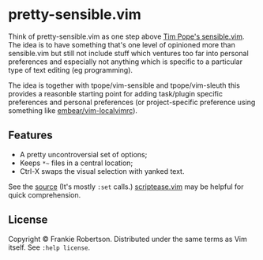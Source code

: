 # pretty-sensible.vim

Think of pretty-sensible.vim as one step above [Tim Pope's sensible.vim][]. The
idea is to have something that's one level of opinioned more than sensible.vim
but still not include stuff which ventures too far into personal preferences
and especially not anything which is specific to a particular type of text
editing (eg programming).

The idea is together with tpope/vim-sensible and tpope/vim-sleuth this provides
a reasonble starting point for adding task/plugin specific preferences and
personal preferences (or project-specific preference using something like
[embear/vim-localvimrc][]).

[Tim Pope's sensible.vim]: https://github.com/tpope/vim-sensible/tree/master/plugin/sensible.vim
[embear/vim-localvimrc]: https://github.com/tpope/vim-sensible/tree/master/plugin/sensible.vim

## Features

  * A pretty uncontroversial set of options;
  * Keeps `*~` files in a central location;
  * Ctrl-X swaps the visual selection with yanked text.

See the [source][]  (It's mostly `:set` calls.) [scriptease.vim][] may be
helpful for quick comprehension.

[source]: https://github.com/tpope/vim-sensible/tree/master/plugin/sensible.vim
[scriptease.vim]: https://github.com/tpope/vim-scriptease

## License

Copyright © Frankie Robertson.  Distributed under the same terms as Vim itself.
See `:help license`.
